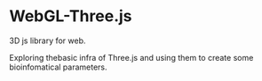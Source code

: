 # WebGL-Three.js
3D js library for web.

Exploring thebasic infra of Three.js and using them to create some bioinfomatical parameters.
